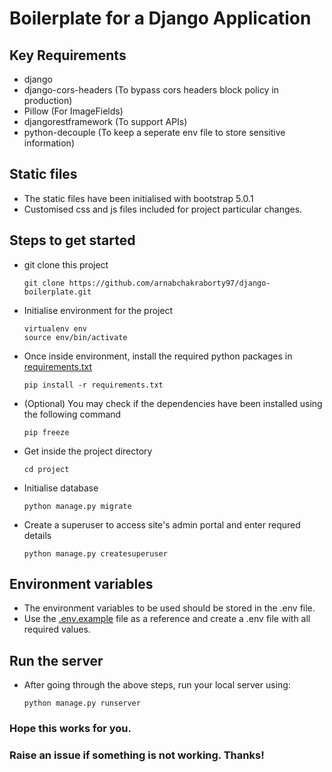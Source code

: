 # Boilerplate for a Django Application

## Key Requirements

- django
- django-cors-headers (To bypass cors headers block policy in production)
- Pillow (For ImageFields)
- djangorestframework (To support APIs)
- python-decouple (To keep a seperate env file to store sensitive information)


## Static files

- The static files have been initialised with bootstrap 5.0.1
- Customised css and js files included for project particular changes.


## Steps to get started

- git clone this project
    ```
    git clone https://github.com/arnabchakraborty97/django-boilerplate.git
    ```
- Initialise environment for the project 
     ```
    virtualenv env
    source env/bin/activate
    ```
- Once inside environment, install the required python packages in [requirements.txt](./requirements.txt)
    ```
    pip install -r requirements.txt
    ```
- (Optional) You may check if the dependencies have been installed using the following command
    ```
    pip freeze
    ```
- Get inside the project directory
    ```
    cd project
    ```
- Initialise database
    ```
    python manage.py migrate
    ```
- Create a superuser to access site's admin portal and enter requred details
    ```
    python manage.py createsuperuser
    ```

## Environment variables

- The environment variables to be used should be stored in the .env file.
- Use the [.env.example](./.env.example) file as a reference and create a .env file with all required values.

## Run the server

- After going through the above steps, run your local server using:
    ```
    python manage.py runserver
    ```

### Hope this works for you.
### Raise an issue if something is not working. Thanks!